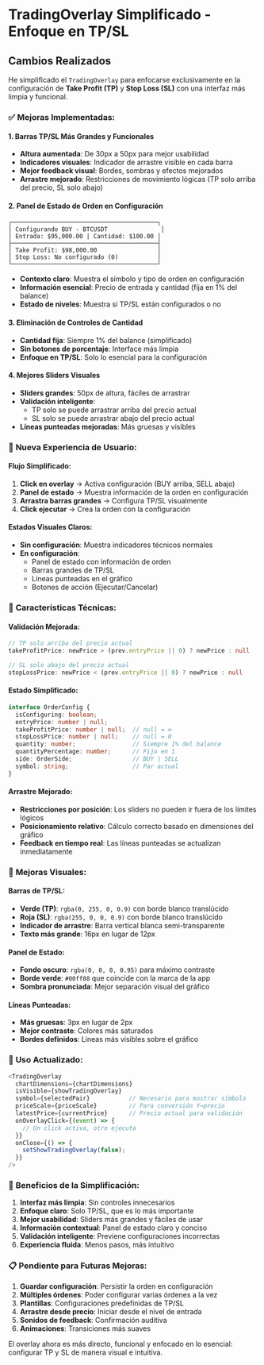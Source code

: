 # TradingOverlay Simplificado - Enfoque en TP/SL

## Cambios Realizados

He simplificado el `TradingOverlay` para enfocarse exclusivamente en la configuración de **Take Profit (TP)** y **Stop Loss (SL)** con una interfaz más limpia y funcional.

### ✅ **Mejoras Implementadas:**

#### 1. **Barras TP/SL Más Grandes y Funcionales**
- **Altura aumentada**: De 30px a 50px para mejor usabilidad
- **Indicadores visuales**: Indicador de arrastre visible en cada barra
- **Mejor feedback visual**: Bordes, sombras y efectos mejorados
- **Arrastre mejorado**: Restricciones de movimiento lógicas (TP solo arriba del precio, SL solo abajo)

#### 2. **Panel de Estado de Orden en Configuración**
```
┌─────────────────────────────────────────┐
│ Configurando BUY - BTCUSDT               │
│ Entrada: $95,000.00 | Cantidad: $100.00 │
├─────────────────────────────────────────┤
│ Take Profit: $98,000.00                 │
│ Stop Loss: No configurado (0)           │
└─────────────────────────────────────────┘
```

- **Contexto claro**: Muestra el símbolo y tipo de orden en configuración
- **Información esencial**: Precio de entrada y cantidad (fija en 1% del balance)
- **Estado de niveles**: Muestra si TP/SL están configurados o no

#### 3. **Eliminación de Controles de Cantidad**
- **Cantidad fija**: Siempre 1% del balance (simplificado)
- **Sin botones de porcentaje**: Interface más limpia
- **Enfoque en TP/SL**: Solo lo esencial para la configuración

#### 4. **Mejores Sliders Visuales**
- **Sliders grandes**: 50px de altura, fáciles de arrastrar
- **Validación inteligente**: 
  - TP solo se puede arrastrar arriba del precio actual
  - SL solo se puede arrastrar abajo del precio actual
- **Líneas punteadas mejoradas**: Más gruesas y visibles

### 🎯 **Nueva Experiencia de Usuario:**

#### **Flujo Simplificado:**
1. **Click en overlay** → Activa configuración (BUY arriba, SELL abajo)
2. **Panel de estado** → Muestra información de la orden en configuración
3. **Arrastra barras grandes** → Configura TP/SL visualmente
4. **Click ejecutar** → Crea la orden con la configuración

#### **Estados Visuales Claros:**
- **Sin configuración**: Muestra indicadores técnicos normales
- **En configuración**: 
  - Panel de estado con información de orden
  - Barras grandes de TP/SL
  - Líneas punteadas en el gráfico
  - Botones de acción (Ejecutar/Cancelar)

### 📝 **Características Técnicas:**

#### **Validación Mejorada:**
```typescript
// TP solo arriba del precio actual
takeProfitPrice: newPrice > (prev.entryPrice || 0) ? newPrice : null

// SL solo abajo del precio actual  
stopLossPrice: newPrice < (prev.entryPrice || 0) ? newPrice : null
```

#### **Estado Simplificado:**
```typescript
interface OrderConfig {
  isConfiguring: boolean;
  entryPrice: number | null;
  takeProfitPrice: number | null;  // null = ∞
  stopLossPrice: number | null;    // null = 0
  quantity: number;                // Siempre 1% del balance
  quantityPercentage: number;      // Fijo en 1
  side: OrderSide;                 // BUY | SELL
  symbol: string;                  // Par actual
}
```

#### **Arrastre Mejorado:**
- **Restricciones por posición**: Los sliders no pueden ir fuera de los límites lógicos
- **Posicionamiento relativo**: Cálculo correcto basado en dimensiones del gráfico
- **Feedback en tiempo real**: Las líneas punteadas se actualizan inmediatamente

### 🎨 **Mejoras Visuales:**

#### **Barras de TP/SL:**
- **Verde (TP)**: `rgba(0, 255, 0, 0.9)` con borde blanco translúcido
- **Roja (SL)**: `rgba(255, 0, 0, 0.9)` con borde blanco translúcido
- **Indicador de arrastre**: Barra vertical blanca semi-transparente
- **Texto más grande**: 16px en lugar de 12px

#### **Panel de Estado:**
- **Fondo oscuro**: `rgba(0, 0, 0, 0.95)` para máximo contraste
- **Borde verde**: `#00ff88` que coincide con la marca de la app
- **Sombra pronunciada**: Mejor separación visual del gráfico

#### **Líneas Punteadas:**
- **Más gruesas**: 3px en lugar de 2px
- **Mejor contraste**: Colores más saturados
- **Bordes definidos**: Líneas más visibles sobre el gráfico

### 🔧 **Uso Actualizado:**

```typescript
<TradingOverlay
  chartDimensions={chartDimensions}
  isVisible={showTradingOverlay}
  symbol={selectedPair}           // Necesario para mostrar símbolo
  priceScale={priceScale}         // Para conversión Y→precio
  latestPrice={currentPrice}      // Precio actual para validación
  onOverlayClick={(event) => {
    // Un click activa, otro ejecuta
  }}
  onClose={() => {
    setShowTradingOverlay(false);
  }}
/>
```

### 🚀 **Beneficios de la Simplificación:**

1. **Interfaz más limpia**: Sin controles innecesarios
2. **Enfoque claro**: Solo TP/SL, que es lo más importante
3. **Mejor usabilidad**: Sliders más grandes y fáciles de usar
4. **Información contextual**: Panel de estado claro y conciso
5. **Validación inteligente**: Previene configuraciones incorrectas
6. **Experiencia fluida**: Menos pasos, más intuitivo

### 📋 **Pendiente para Futuras Mejoras:**

1. **Guardar configuración**: Persistir la orden en configuración
2. **Múltiples órdenes**: Poder configurar varias órdenes a la vez
3. **Plantillas**: Configuraciones predefinidas de TP/SL
4. **Arrastre desde precio**: Iniciar desde el nivel de entrada
5. **Sonidos de feedback**: Confirmación auditiva
6. **Animaciones**: Transiciones más suaves

El overlay ahora es más directo, funcional y enfocado en lo esencial: configurar TP y SL de manera visual e intuitiva.